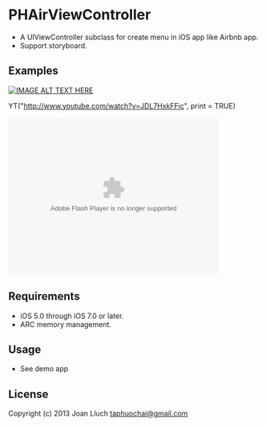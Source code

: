 # PHAirViewController

* A UIViewController subclass for create menu in iOS app like Airbnb app.
* Support storyboard.

## Examples

[![IMAGE ALT TEXT HERE](http://img.youtube.com/vi/JDL7HxkFFic/hqdefault.jpg)](http://www.youtube.com/watch?v=JDL7HxkFFic)

YT("http://www.youtube.com/watch?v=JDL7HxkFFic", print = TRUE)

<object width="425" height="350">
  <param name="movie" value="http://www.youtube.com/user/taphuochai?v=JDL7HxkFFic" />
  <param name="wmode" value="transparent" />
  <embed src="http://www.youtube.com/user/taphuochai?v=JDL7HxkFFic"
         type="application/x-shockwave-flash"
         wmode="transparent" width="420" height="315" />
</object>

## Requirements

* iOS 5.0 through iOS 7.0 or later.
* ARC memory management.

## Usage

* See demo app

## License

Copyright (c) 2013 Joan Lluch <taphuochai@gmail.com>